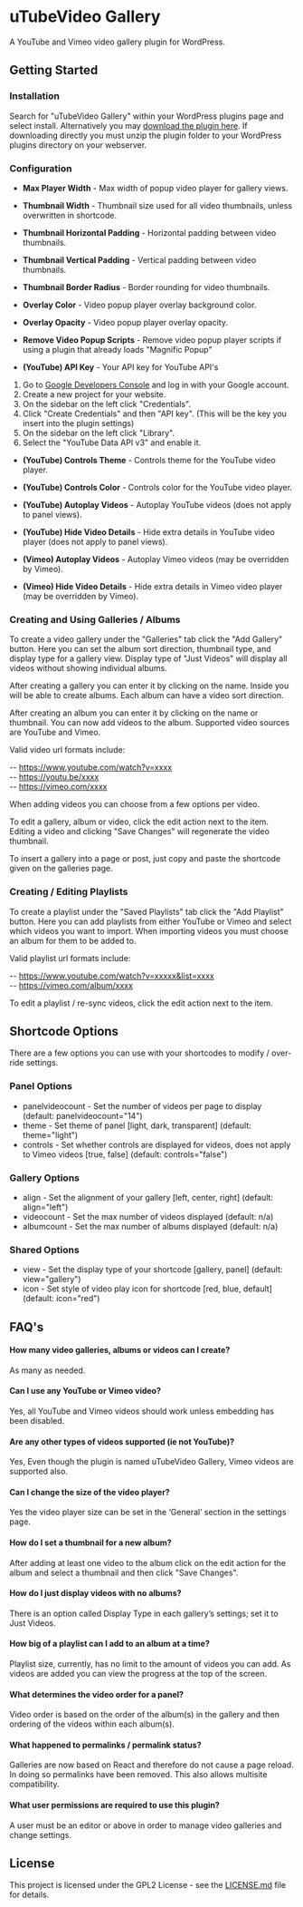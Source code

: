 
# uTubeVideo Gallery

A YouTube and Vimeo video gallery plugin for WordPress.

## Getting Started

### Installation

Search for "uTubeVideo Gallery" within your WordPress plugins page and select install.
Alternatively you may [download the plugin here](https://wordpress.org/plugins/utubevideo-gallery/). If downloading directly you must unzip the plugin folder to your WordPress plugins directory on your webserver.

### Configuration

- **Max Player Width** - Max width of popup video player for gallery views.

- **Thumbnail Width** - Thumbnail size used for all video thumbnails, unless overwritten in shortcode.

- **Thumbnail Horizontal Padding** - Horizontal padding between video thumbnails.

- **Thumbnail Vertical Padding** - Vertical padding between video thumbnails.

- **Thumbnail Border Radius** - Border rounding for video thumbnails.

- **Overlay Color** - Video popup player overlay background color.

- **Overlay Opacity** - Video popup player overlay opacity.

- **Remove Video Popup Scripts** - Remove video popup player scripts if using a plugin that already loads "Magnific Popup"

- **(YouTube) API Key** - Your API key for YouTube API's

1. Go to [Google Developers Console](https://console.developers.google.com/) and log in with your Google account.
2. Create a new project for your website.
3. On the sidebar on the left click "Credentials".
4. Click "Create Credentials" and then "API key". (This will be the key you insert into the plugin settings)
5. On the sidebar on the left click "Library".
6. Select the "YouTube Data API v3" and enable it.

- **(YouTube) Controls Theme** - Controls theme for the YouTube video player.

- **(YouTube) Controls Color** - Controls color for the YouTube video player.

- **(YouTube) Autoplay Videos** - Autoplay YouTube videos (does not apply to panel views).

- **(YouTube) Hide Video Details** - Hide extra details in YouTube video player (does not apply to panel views).

- **(Vimeo) Autoplay Videos** - Autoplay Vimeo videos (may be overridden by Vimeo).

- **(Vimeo) Hide Video Details** - Hide extra details in Vimeo video player (may be overridden by Vimeo).

### Creating and Using Galleries / Albums

To create a video gallery under the "Galleries" tab click the "Add Gallery" button. Here you can set the album sort direction, thumbnail type, and display type for a gallery view. Display type of "Just Videos" will display all videos without showing individual albums.

After creating a gallery you can enter it by clicking on the name. Inside you will be able to create albums. Each album can have a video sort direction.

After creating an album you can enter it by clicking on the name or thumbnail. You can now add videos to the album. Supported video sources are YouTube and Vimeo.

Valid video url formats include:

-- https://www.youtube.com/watch?v=xxxx  
-- https://youtu.be/xxxx  
-- https://vimeo.com/xxxx

When adding videos you can choose from a few options per video.

To edit a gallery, album or video, click the edit action next to the item. Editing a video and clicking "Save Changes" will regenerate the video thumbnail.

To insert a gallery into a page or post, just copy and paste the shortcode given on the galleries page.

### Creating / Editing Playlists

To create a playlist under the "Saved Playlists" tab click the "Add Playlist" button. Here you can add playlists from either YouTube or Vimeo and select which videos you want to import. When importing videos you must choose an album for them to be added to.

Valid playlist url formats include:

-- https://www.youtube.com/watch?v=xxxxx&list=xxxx  
-- https://vimeo.com/album/xxxx

To edit a playlist / re-sync videos, click the edit action next to the item.

## Shortcode Options

There are a few options you can use with your shortcodes to modify / over-ride settings.

### Panel Options

- panelvideocount - Set the number of videos per page to display (default: panelvideocount="14")
- theme - Set theme of panel [light, dark, transparent] (default: theme="light")
- controls - Set whether controls are displayed for videos, does not apply to Vimeo videos [true, false] (default: controls="false")

### Gallery Options

- align - Set the alignment of your gallery [left, center, right] (default: align="left")
- videocount - Set the max number of videos displayed (default: n/a)
- albumcount - Set the max number of albums displayed (default: n/a)

### Shared Options

- view - Set the display type of your shortcode [gallery, panel] (default: view="gallery")
- icon - Set style of video play icon for shortcode [red, blue, default] (default: icon="red")

## FAQ's

#### How many video galleries, albums or videos can I create?

As many as needed.

#### Can I use any YouTube or Vimeo video?

Yes, all YouTube and Vimeo videos should work unless embedding has been disabled.

#### Are any other types of videos supported (ie not YouTube)?

Yes, Even though the plugin is named uTubeVideo Gallery, Vimeo videos are supported also.

#### Can I change the size of the video player?

Yes the video player size can be set in the ‘General’ section in the settings page.

#### How do I set a thumbnail for a new album?

After adding at least one video to the album click on the edit action for the album and select a thumbnail and then click "Save Changes".

#### How do I just display videos with no albums?

There is an option called Display Type in each gallery’s settings; set it to Just Videos.

#### How big of a playlist can I add to an album at a time?

Playlist size, currently, has no limit to the amount of videos you can add. As videos are added you can view the progress at the top of the screen.

#### What determines the video order for a panel?

Video order is based on the order of the album(s) in the gallery and then ordering of the videos within each album(s).

#### What happened to permalinks / permalink status?

Galleries are now based on React and therefore do not cause a page reload. In doing so permalinks have been removed. This also allows multisite compatibility.

#### What user permissions are required to use this plugin?

A user must be an editor or above in order to manage video galleries and change settings.

## License

This project is licensed under the GPL2 License - see the [LICENSE.md](LICENSE.md) file for details.
